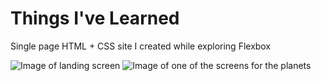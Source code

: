 # Things I've Learned
Single page HTML + CSS site I created while exploring Flexbox

![Image of landing screen](https://imgur.com/8daeb093-3dd7-4ec7-b886-c89fd8458ce1)
![Image of one of the screens for the planets](https://imgur.com/80f96241-d741-420e-a5aa-22ae5ac34367)